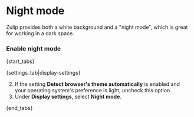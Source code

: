 # Night mode

Zulip provides both a white background and a
"night mode", which is great for working in a dark space.

### Enable night mode

{start_tabs}

{settings_tab|display-settings}

2. If the setting **Detect browser's theme automatically** is enabled and your
operating system's preference is light, uncheck this option.
3. Under **Display settings**, select **Night mode**.

{end_tabs}
